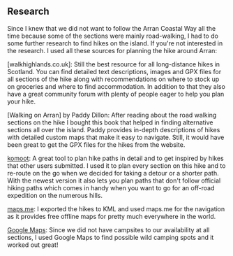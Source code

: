 ## Research

Since I knew that we did not want to follow the Arran Coastal Way all the time because some of the sections were mainly road-walking, I had to do some further research to find hikes on the island. If you're not interested in the research. I used all these sources for planning the hike around Arran:

[walkhighlands.co.uk]: Still the best resource for all long-distance hikes in Scotland. You can find detailed text descriptions, images and GPX files for all sections of the hike along with recommendations on where to stock up on groceries and where to find accommodation. In addition to that they also have a great community forum with plenty of people eager to help you plan your hike.

[Walking on Arran] by Paddy Dillon: After reading about the road walking sections on the hike I bought this book that helped in finding alternative sections all over the island. Paddy provides in-depth descriptions of hikes with detailed custom maps that make it easy to navigate. Still, it would have been great to get the GPX files for the hikes from the website.

[komoot]: A great tool to plan hike paths in detail and to get inspired by hikes that other users submitted. I used it to plan every section on this hike and to re-route on the go when we decided for taking a detour or a shorter path. With the newest version it also lets you plan paths that don't follow official hiking paths which comes in handy when you want to go for an off-road expedition on the numerous hills.

[maps.me]: I exported the hikes to KML and used maps.me for the navigation as it provides free offline maps for pretty much everywhere in the world.

[Google Maps]: Since we did not have campsites to our availability at all sections, I used Google Maps to find possible wild camping spots and it worked out great!

[komoot]: https://www.komoot.com/user/214500264344
[maps.me]: https://maps.me
[google maps]: https://maps.google.com
